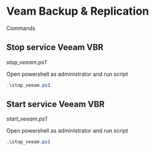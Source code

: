 # Veam Backup & Replication

Commands

## Stop service Veeam VBR

 *stop_veeam.ps1*
 
 Open powershell as administrator and run script
 
 ~~~powershell 
 .\stop_veeam.ps1
 ~~~
 
 
## Start service Veeam VBR

 *start_veeam.ps1*
 
 Open powershell as administrator and run script
 
 ~~~powershell 
 .\stop_veeam.ps1
 ~~~
 
 
